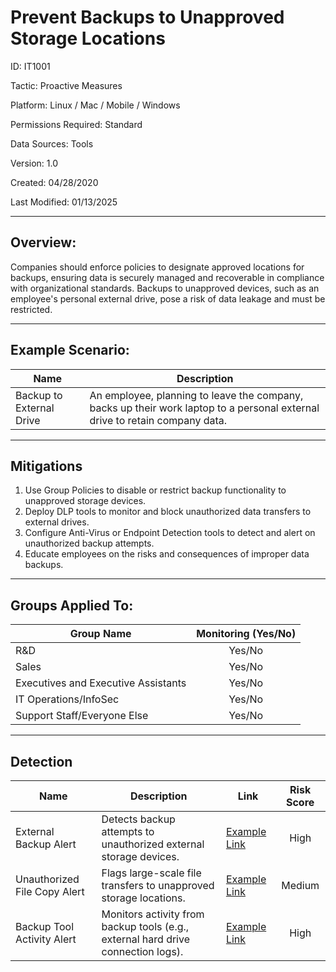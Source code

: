# **Prevent Backups to Unapproved Storage Locations**

ID: IT1001

Tactic: Proactive Measures

Platform: Linux / Mac / Mobile / Windows

Permissions Required: Standard

Data Sources: Tools

Version: 1.0

Created: 04/28/2020

Last Modified: 01/13/2025

---

## **Overview:**

Companies should enforce policies to designate approved locations for backups, ensuring data is securely managed and recoverable in compliance with organizational standards. Backups to unapproved devices, such as an employee's personal external drive, pose a risk of data leakage and must be restricted.

---

## **Example Scenario:**

| **Name**               | **Description**                                                                                      |
|-------------------------|------------------------------------------------------------------------------------------------------|
| Backup to External Drive | An employee, planning to leave the company, backs up their work laptop to a personal external drive to retain company data. |

---

## **Mitigations**

1. Use Group Policies to disable or restrict backup functionality to unapproved storage devices.  
2. Deploy DLP tools to monitor and block unauthorized data transfers to external drives.  
3. Configure Anti-Virus or Endpoint Detection tools to detect and alert on unauthorized backup attempts.  
4. Educate employees on the risks and consequences of improper data backups.  

---

## **Groups Applied To:**

| **Group Name**                | **Monitoring (Yes/No)** |
|--------------------------------|:----------------------:|
| R&D                            | Yes/No               |
| Sales                          | Yes/No               |
| Executives and Executive Assistants | Yes/No         |
| IT Operations/InfoSec          | Yes/No               |
| Support Staff/Everyone Else    | Yes/No               |

---

## **Detection**

| **Name**                | **Description**                                                                                 | **Link**          | **Risk Score** |
|-------------------------|-------------------------------------------------------------------------------------------------|-------------------|:--------------:|
| External Backup Alert    | Detects backup attempts to unauthorized external storage devices.                              | [Example Link](#) | High           |
| Unauthorized File Copy Alert | Flags large-scale file transfers to unapproved storage locations.                            | [Example Link](#) | Medium         |
| Backup Tool Activity Alert | Monitors activity from backup tools (e.g., external hard drive connection logs).              | [Example Link](#) | High           |
